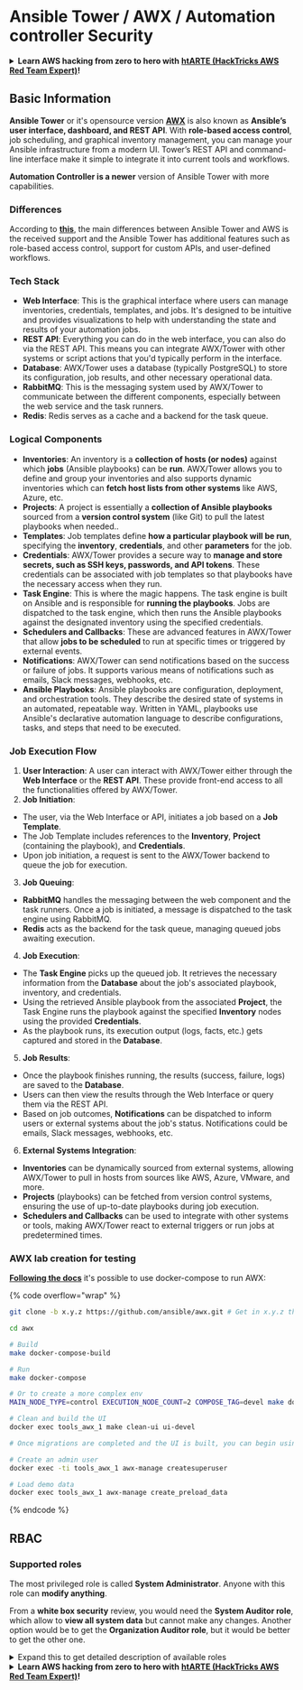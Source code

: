 # Ansible Tower / AWX / Automation controller Security

<details>

<summary><strong>Learn AWS hacking from zero to hero with</strong> <a href="https://training.hacktricks.xyz/courses/arte"><strong>htARTE (HackTricks AWS Red Team Expert)</strong></a><strong>!</strong></summary>

Other ways to support HackTricks:

* If you want to see your **company advertised in HackTricks** or **download HackTricks in PDF** Check the [**SUBSCRIPTION PLANS**](https://github.com/sponsors/carlospolop)!
* Get the [**official PEASS & HackTricks swag**](https://peass.creator-spring.com)
* Discover [**The PEASS Family**](https://opensea.io/collection/the-peass-family), our collection of exclusive [**NFTs**](https://opensea.io/collection/the-peass-family)
* **Join the** 💬 [**Discord group**](https://discord.gg/hRep4RUj7f) or the [**telegram group**](https://t.me/peass) or **follow** me on **Twitter** 🐦 [**@hacktricks_live**](https://twitter.com/hacktricks_live)**.**
* **Share your hacking tricks by submitting PRs to the** [**HackTricks**](https://github.com/carlospolop/hacktricks) and [**HackTricks Cloud**](https://github.com/carlospolop/hacktricks-cloud) github repos.

</details>

## Basic Information

**Ansible Tower** or it's opensource version [**AWX**](https://github.com/ansible/awx) is also known as **Ansible’s user interface, dashboard, and REST API**. With **role-based access control**, job scheduling, and graphical inventory management, you can manage your Ansible infrastructure from a modern UI. Tower’s REST API and command-line interface make it simple to integrate it into current tools and workflows.

**Automation Controller is a newer** version of Ansible Tower with more capabilities.

### Differences

According to [**this**](https://blog.devops.dev/ansible-tower-vs-awx-under-the-hood-65cfec78db00), the main differences between Ansible Tower and AWS is the received support and the Ansible Tower has additional features such as role-based access control, support for custom APIs, and user-defined workflows.

### Tech Stack

* **Web Interface**: This is the graphical interface where users can manage inventories, credentials, templates, and jobs. It's designed to be intuitive and provides visualizations to help with understanding the state and results of your automation jobs.
* **REST API**: Everything you can do in the web interface, you can also do via the REST API. This means you can integrate AWX/Tower with other systems or script actions that you'd typically perform in the interface.
* **Database**: AWX/Tower uses a database (typically PostgreSQL) to store its configuration, job results, and other necessary operational data.
* **RabbitMQ**: This is the messaging system used by AWX/Tower to communicate between the different components, especially between the web service and the task runners.
* **Redis**: Redis serves as a cache and a backend for the task queue.

### Logical Components

* **Inventories**: An inventory is a **collection of hosts (or nodes)** against which **jobs** (Ansible playbooks) can be **run**. AWX/Tower allows you to define and group your inventories and also supports dynamic inventories which can **fetch host lists from other systems** like AWS, Azure, etc.
* **Projects**: A project is essentially a **collection of Ansible playbooks** sourced from a **version control system** (like Git) to pull the latest playbooks when needed..
* **Templates**: Job templates define **how a particular playbook will be run**, specifying the **inventory**, **credentials**, and other **parameters** for the job.
* **Credentials**: AWX/Tower provides a secure way to **manage and store secrets, such as SSH keys, passwords, and API tokens**. These credentials can be associated with job templates so that playbooks have the necessary access when they run.
* **Task Engine**: This is where the magic happens. The task engine is built on Ansible and is responsible for **running the playbooks**. Jobs are dispatched to the task engine, which then runs the Ansible playbooks against the designated inventory using the specified credentials.
* **Schedulers and Callbacks**: These are advanced features in AWX/Tower that allow **jobs to be scheduled** to run at specific times or triggered by external events.
* **Notifications**: AWX/Tower can send notifications based on the success or failure of jobs. It supports various means of notifications such as emails, Slack messages, webhooks, etc.
* **Ansible Playbooks**: Ansible playbooks are configuration, deployment, and orchestration tools. They describe the desired state of systems in an automated, repeatable way. Written in YAML, playbooks use Ansible's declarative automation language to describe configurations, tasks, and steps that need to be executed.

### Job Execution Flow

1. **User Interaction**: A user can interact with AWX/Tower either through the **Web Interface** or the **REST API**. These provide front-end access to all the functionalities offered by AWX/Tower.
2. **Job Initiation**:
* The user, via the Web Interface or API, initiates a job based on a **Job Template**.
* The Job Template includes references to the **Inventory**, **Project** (containing the playbook), and **Credentials**.
* Upon job initiation, a request is sent to the AWX/Tower backend to queue the job for execution.
3. **Job Queuing**:
* **RabbitMQ** handles the messaging between the web component and the task runners. Once a job is initiated, a message is dispatched to the task engine using RabbitMQ.
* **Redis** acts as the backend for the task queue, managing queued jobs awaiting execution.
4. **Job Execution**:
* The **Task Engine** picks up the queued job. It retrieves the necessary information from the **Database** about the job's associated playbook, inventory, and credentials.
* Using the retrieved Ansible playbook from the associated **Project**, the Task Engine runs the playbook against the specified **Inventory** nodes using the provided **Credentials**.
* As the playbook runs, its execution output (logs, facts, etc.) gets captured and stored in the **Database**.
5. **Job Results**:
* Once the playbook finishes running, the results (success, failure, logs) are saved to the **Database**.
* Users can then view the results through the Web Interface or query them via the REST API.
* Based on job outcomes, **Notifications** can be dispatched to inform users or external systems about the job's status. Notifications could be emails, Slack messages, webhooks, etc.
6. **External Systems Integration**:
* **Inventories** can be dynamically sourced from external systems, allowing AWX/Tower to pull in hosts from sources like AWS, Azure, VMware, and more.
* **Projects** (playbooks) can be fetched from version control systems, ensuring the use of up-to-date playbooks during job execution.
* **Schedulers and Callbacks** can be used to integrate with other systems or tools, making AWX/Tower react to external triggers or run jobs at predetermined times.

### AWX lab creation for testing

[**Following the docs**](https://github.com/ansible/awx/blob/devel/tools/docker-compose/README.md) it's possible to use docker-compose to run AWX:

{% code overflow="wrap" %}
```bash
git clone -b x.y.z https://github.com/ansible/awx.git # Get in x.y.z the latest release version

cd awx

# Build
make docker-compose-build

# Run
make docker-compose

# Or to create a more complex env
MAIN_NODE_TYPE=control EXECUTION_NODE_COUNT=2 COMPOSE_TAG=devel make docker-compose

# Clean and build the UI
docker exec tools_awx_1 make clean-ui ui-devel

# Once migrations are completed and the UI is built, you can begin using AWX. The UI can be reached in your browser at https://localhost:8043/#/home, and the API can be found at https://localhost:8043/api/v2.

# Create an admin user
docker exec -ti tools_awx_1 awx-manage createsuperuser

# Load demo data
docker exec tools_awx_1 awx-manage create_preload_data
```
{% endcode %}

## RBAC

### Supported roles

The most privileged role is called **System Administrator**. Anyone with this role can **modify anything**.

From a **white box security** review, you would need the **System Auditor role**, which allow to **view all system data** but cannot make any changes. Another option would be to get the **Organization Auditor role**, but it would be better to get the other one.

<details>

<summary>Expand this to get detailed description of available roles</summary>

1. **System Administrator**:
* This is the superuser role with permissions to access and modify any resource in the system.
* They can manage all organizations, teams, projects, inventories, job templates, etc.
2. **System Auditor**:
* Users with this role can view all system data but cannot make any changes.
* This role is designed for compliance and oversight.
3. **Organization Roles**:
* **Admin**: Full control over the organization's resources.
* **Auditor**: View-only access to the organization's resources.
* **Member**: Basic membership in an organization without any specific permissions.
* **Execute**: Can run job templates within the organization.
* **Read**: Can view the organization’s resources.
4. **Project Roles**:
* **Admin**: Can manage and modify the project.
* **Use**: Can use the project in a job template.
* **Update**: Can update project using SCM (source control).
5. **Inventory Roles**:
* **Admin**: Can manage and modify the inventory.
* **Ad Hoc**: Can run ad hoc commands on the inventory.
* **Update**: Can update the inventory source.
* **Use**: Can use the inventory in a job template.
* **Read**: View-only access.
6. **Job Template Roles**:
* **Admin**: Can manage and modify the job template.
* **Execute**: Can run the job.
* **Read**: View-only access.
7. **Credential Roles**:
* **Admin**: Can manage and modify the credentials.
* **Use**: Can use the credentials in job templates or other relevant resources.
* **Read**: View-only access.
8. **Team Roles**:
* **Member**: Part of the team but without any specific permissions.
* **Admin**: Can manage the team's members and associated resources.
9. **Workflow Roles**:
* **Admin**: Can manage and modify the workflow.
* **Execute**: Can run the workflow.
* **Read**: View-only access.

</details>

<details>

<summary><strong>Learn AWS hacking from zero to hero with</strong> <a href="https://training.hacktricks.xyz/courses/arte"><strong>htARTE (HackTricks AWS Red Team Expert)</strong></a><strong>!</strong></summary>

Other ways to support HackTricks:

* If you want to see your **company advertised in HackTricks** or **download HackTricks in PDF** Check the [**SUBSCRIPTION PLANS**](https://github.com/sponsors/carlospolop)!
* Get the [**official PEASS & HackTricks swag**](https://peass.creator-spring.com)
* Discover [**The PEASS Family**](https://opensea.io/collection/the-peass-family), our collection of exclusive [**NFTs**](https://opensea.io/collection/the-peass-family)
* **Join the** 💬 [**Discord group**](https://discord.gg/hRep4RUj7f) or the [**telegram group**](https://t.me/peass) or **follow** me on **Twitter** 🐦 [**@hacktricks_live**](https://twitter.com/hacktricks_live)**.**
* **Share your hacking tricks by submitting PRs to the** [**HackTricks**](https://github.com/carlospolop/hacktricks) and [**HackTricks Cloud**](https://github.com/carlospolop/hacktricks-cloud) github repos.

</details>
